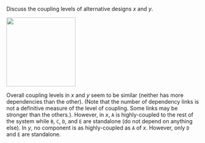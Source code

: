 <panel header="{{ icon_Q_A }} Coupling levels of alternative designs">
<question has-input="true">

Discuss the coupling levels of alternative designs _x_ and _y_.

<box>

<img src="{{baseUrl}}/designFundamentals/coupling/what/images/alternativeDesigns.png" height="180" />
<p/>

</box>

<div slot="answer">

Overall coupling levels in _x_ and _y_ seem to be similar (neither has more dependencies than the other). (Note that the number of dependency links is not a definitive measure of the level of coupling. Some links may be stronger than the others.). However, in _x_, `A` is highly-coupled to the rest of the system while `B`, `C`, `D`, and `E` are standalone (do not depend on anything else). In _y_, no component is as highly-coupled as `A` of _x_. However, only `D` and `E` are standalone.

</div>
</question>
</panel>
